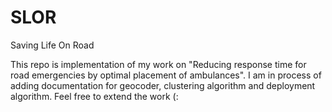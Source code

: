 # SLOR
Saving Life On Road

This repo is implementation of my work on "Reducing response time for road emergencies by optimal placement of ambulances". I am in process of adding documentation for geocoder, clustering algorithm and deployment algorithm. Feel free to extend the work (:

